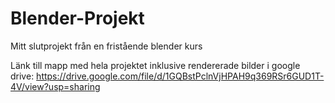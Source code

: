 # Blender-Projekt
Mitt slutprojekt från en fristående blender kurs

Länk till mapp med hela projektet inklusive rendererade bilder i google drive: https://drive.google.com/file/d/1GQBstPclnVjHPAH9q369RSr6GUD1T-4V/view?usp=sharing
